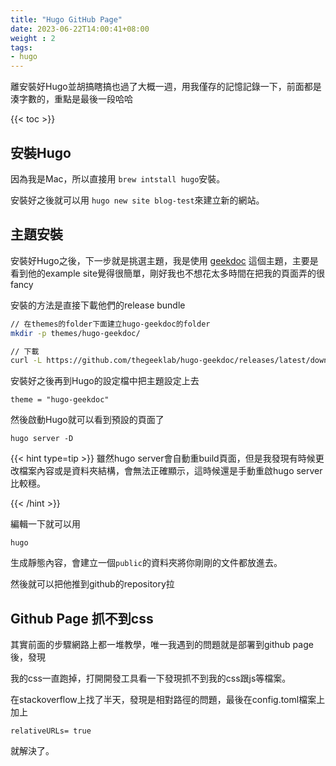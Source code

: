 ```yaml
---
title: "Hugo GitHub Page"
date: 2023-06-22T14:00:41+08:00
weight : 2
tags:
- hugo
---
```


離安裝好Hugo並胡搞瞎搞也過了大概一週，用我僅存的記憶記錄一下，前面都是湊字數的，重點是最後一段哈哈


{{< toc >}}

## 安裝Hugo

因為我是Mac，所以直接用 `brew intstall hugo`安裝。

安裝好之後就可以用 `hugo new site blog-test`來建立新的網站。


## 主題安裝

安裝好Hugo之後，下一步就是挑選主題，我是使用 [geekdoc](https://geekdocs.de/) 這個主題，主要是看到他的example site覺得很簡單，剛好我也不想花太多時間在把我的頁面弄的很fancy

安裝的方法是直接下載他們的release bundle

```bash
// 在themes的folder下面建立hugo-geekdoc的folder
mkdir -p themes/hugo-geekdoc/

// 下載
curl -L https://github.com/thegeeklab/hugo-geekdoc/releases/latest/download/hugo-geekdoc.tar.gz | tar -xz -C themes/hugo-geekdoc/ --strip-components=1
```



安裝好之後再到Hugo的設定檔中把主題設定上去

```
theme = "hugo-geekdoc"
```

然後啟動Hugo就可以看到預設的頁面了

```
hugo server -D
```


{{< hint type=tip >}}
雖然hugo server會自動重build頁面，但是我發現有時候更改檔案內容或是資料夾結構，會無法正確顯示，這時候還是手動重啟hugo server比較穩。

{{< /hint >}}

編輯一下就可以用

```
hugo
```

生成靜態內容，會建立一個`public`的資料夾將你剛剛的文件都放進去。

然後就可以把他推到github的repository拉

## Github Page 抓不到css

其實前面的步驟網路上都一堆教學，唯一我遇到的問題就是部署到github page後，發現

我的css一直跑掉，打開開發工具看一下發現抓不到我的css跟js等檔案。

在stackoverflow上找了半天，發現是相對路徑的問題，最後在config.toml檔案上加上

```
relativeURLs= true
```

就解決了。


